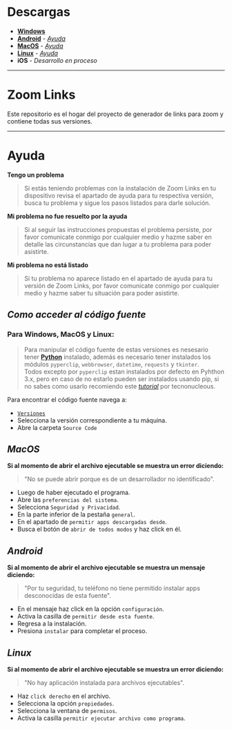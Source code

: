 # Descargas
* [**Windows**](https://github.com/shernandezz/zoom-links/raw/master/Versions/Windows/ZL%20Windows%20Installer.exe)
* [**Android**](https://github.com/shernandezz/zoom-links/raw/master/Versions/Android/ZL%20andriod.apk) - [_Ayuda_](#android)
* [**MacOS**](https://github.com/shernandezz/zoom-links/raw/master/Versions/MacOS/Zoom%20Links.app.zip) - [_Ayuda_](#macos)
* [**Linux**](https://github.com/shernandezz/zoom-links/raw/master/Versions/Linux/Zoom%20Links) - [_Ayuda_](#linux)
* **iOS** - _Desarrollo en proceso_

***

# Zoom Links
Este repositorio es el hogar del proyecto de generador de links para zoom y contiene todas sus versiones.

***

# Ayuda
**Tengo un problema**
>Si estás teniendo problemas con la instalación de Zoom Links en tu dispositivo revisa el apartado de ayuda para tu respectiva versión, busca tu problema y sigue los pasos listados para darle solución.

**Mi problema no fue resuelto por la ayuda**
>Si al seguir las instrucciones propuestas el problema persiste, por favor comunicate conmigo por cualquier medio y hazme saber en detalle las circunstancias que dan lugar a tu problema para poder asistirte.

**Mi problema no está listado**
>Si tu problema no aparece listado en el apartado de ayuda para tu versión de Zoom Links, por favor comunicate conmigo por cualquier medio y hazme saber tu situación para poder asistirte.

## _Como acceder al código fuente_
### **Para Windows, MacOS y Linux:**
>Para manipular el código fuente de estas versiones es nesesario tener [**Python**](https://www.python.org/) instalado, además es necesario tener instalados los módulos `pyperclip`, `webbrowser`, `datetime`, `requests` y `tkinter`.                                          
Todos excepto por `pyperclip` estan instalados por defecto en Pyhthon 3.x, pero en caso de no estarlo pueden ser instalados usando pip, si no sabes como usarlo recomiendo este [_tutorial_](https://tecnonucleous.com/2018/01/28/>como-instalar-pip-para-python-en-windows-mac-y-linux/) por tecnonucleous.

Para encontrar el código fuente navega a:
+ [`Versiones`](/Versions)
+ Selecciona la versión correspondiente a tu máquina.
+ Abre la carpeta `Source Code`



## _MacOS_
**Si al momento de abrir el archivo ejecutable se muestra un error diciendo:**
> "No se puede abrir porque es de un desarrollador no identificado".

+ Luego de haber ejecutado el programa.
+ Abre las `preferencias del sistema`.
+ Selecciona `Seguridad y Privacidad`.
+ En la parte inferior de la pestaña `general`.
+ En el apartado de `permitir apps descargadas desde`.
+ Busca el botón de `abrir de todos modos` y haz click en él.

## _Android_
**Si al momento de abrir el archivo ejecutable se muestra un mensaje diciendo:**
> "Por tu seguridad, tu teléfono no tiene permitido instalar apps desconocidas de esta fuente".

+ En el mensaje haz click en la opción `configuración`.
+ Activa la casilla de `permitir desde esta fuente`.
+ Regresa a la instalación.
+ Presiona `instalar` para completar el proceso.

## _Linux_
**Si al momento de abrir el archivo ejecutable se muestra un error diciendo:**
> "No hay aplicación instalada para archivos ejecutables".

+ Haz `click derecho` en el archivo.
+ Selecciona la opción `propiedades`.
+ Selecciona la ventana de `permisos`.
+ Activa la casilla `permitir ejecutar archivo como programa`.